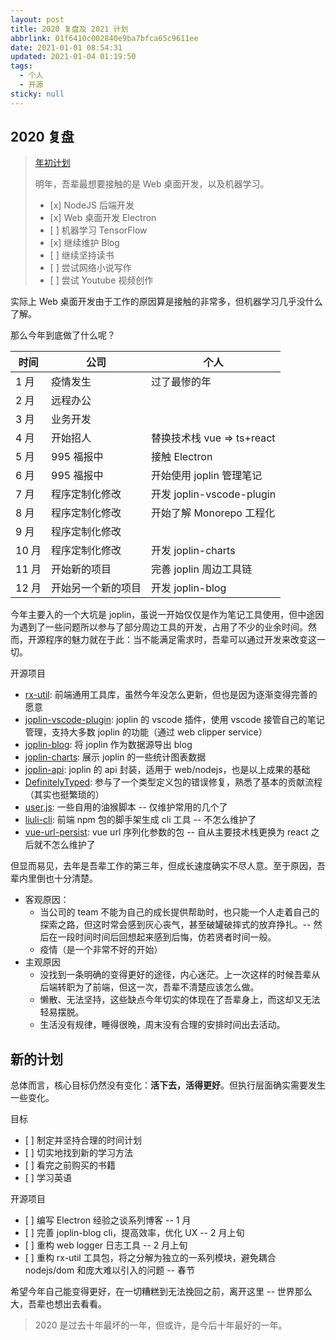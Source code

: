 ```yaml
---
layout: post
title: 2020 复盘及 2021 计划
abbrlink: 01f6410c002840e9ba7bfca65c9611ee
date: 2021-01-01 08:54:31
updated: 2021-01-04 01:19:50
tags:
  - 个人
  - 开源
sticky: null
---
```


## 2020 复盘

> [年初计划](/p/17b171a3184c479e97ba7df9bc118023)
>
> 明年，吾辈最想要接触的是 Web 桌面开发，以及机器学习。
>
> - \[x] NodeJS 后端开发
> - \[x] Web 桌面开发 Electron
> - \[ ] 机器学习 TensorFlow
> - \[x] 继续维护 Blog
> - \[ ] 继续坚持读书
> - \[ ] 尝试网络小说写作
> - \[ ] 尝试 Youtube 视频创作

实际上 Web 桌面开发由于工作的原因算是接触的非常多，但机器学习几乎没什么了解。

那么今年到底做了什么呢？

| 时间  | 公司               | 个人                       |
| ----- | ------------------ | -------------------------- |
| 1 月  | 疫情发生           | 过了最惨的年               |
| 2 月  | 远程办公           |
| 3 月  | 业务开发           |
| 4 月  | 开始招人           | 替换技术栈 vue => ts+react |
| 5 月  | 995 福报中         | 接触 Electron              |
| 6 月  | 995 福报中         | 开始使用 joplin 管理笔记   |
| 7 月  | 程序定制化修改     | 开发 joplin-vscode-plugin  |
| 8 月  | 程序定制化修改     | 开始了解 Monorepo 工程化   |
| 9 月  | 程序定制化修改     |
| 10 月 | 程序定制化修改     | 开发 joplin-charts         |
| 11 月 | 开始新的项目       | 完善 joplin 周边工具链     |
| 12 月 | 开始另一个新的项目 | 开发 joplin-blog           |

今年主要入的一个大坑是 joplin，虽说一开始仅仅是作为笔记工具使用，但中途因为遇到了一些问题所以参与了部分周边工具的开发，占用了不少的业余时间。然而，开源程序的魅力就在于此：当不能满足需求时，吾辈可以通过开发来改变这一切。

开源项目

- [rx-util](https://github.com/rxliuli/rx-util): 前端通用工具库，虽然今年没怎么更新，但也是因为逐渐变得完善的愿意
- [joplin-vscode-plugin](https://marketplace.visualstudio.com/items?itemName=rxliuli.joplin-vscode-plugin&ssr=false#overview): joplin 的 vscode 插件，使用 vscode 接管自己的笔记管理，支持大多数 joplin 的功能（通过 web clipper service）
- [joplin-blog](https://github.com/rxliuli/joplin-blog): 将 joplin 作为数据源导出 blog
- [joplin-charts](https://rxliuli.com/joplin-charts/#/): 展示 joplin 的一些统计图表数据
- [joplin-api](https://www.npmjs.com/package/joplin-api): joplin 的 api 封装，适用于 web/nodejs，也是以上成果的基础
- [DefinitelyTyped](https://github.com/DefinitelyTyped/DefinitelyTyped): 参与了一个类型定义包的错误修复，熟悉了基本的贡献流程（其实也挺繁琐的）
- [user.js](https://github.com/rxliuli/userjs): 一些自用的油猴脚本 -- 仅维护常用的几个了
- [liuli-cli](https://github.com/rxliuli/liuli-cli): 前端 npm 包的脚手架生成 cli 工具 -- 不怎么维护了
- [vue-url-persist](https://github.com/rxliuli/vue-url-persist): vue url 序列化参数的包 -- 自从主要技术栈更换为 react 之后就不怎么维护了

但显而易见，去年是吾辈工作的第三年，但成长速度确实不尽人意。至于原因，吾辈内里倒也十分清楚。

- 客观原因：
  - 当公司的 team 不能为自己的成长提供帮助时，也只能一个人走着自己的探索之路，但这时常会感到灰心丧气，甚至破罐破摔式的放弃挣扎。-- 然后在一段时间时间后回想起来感到后悔，仿若贤者时间一般。
  - 疫情（是一个非常不好的开始）
- 主观原因
  - 没找到一条明确的变得更好的途径，内心迷茫。上一次这样的时候吾辈从后端转职为了前端，但这一次，吾辈不清楚应该怎么做。
  - 懒散、无法坚持，这些缺点今年切实的体现在了吾辈身上，而这却又无法轻易摆脱。
  - 生活没有规律，睡得很晚，周末没有合理的安排时间出去活动。

## 新的计划

总体而言，核心目标仍然没有变化：**活下去，活得更好**。但执行层面确实需要发生一些变化。

目标

- \[ ] 制定并坚持合理的时间计划
- \[ ] 切实地找到新的学习方法
- \[ ] 看完之前购买的书籍
- \[ ] 学习英语

开源项目

- \[ ] 编写 Electron 经验之谈系列博客 -- 1 月
- \[ ] 完善 joplin-blog cli，提高效率，优化 UX -- 2 月上旬
- \[ ] 重构 web logger 日志工具 -- 2 月上旬
- \[ ] 重构 rx-util 工具包，将之分解为独立的一系列模块，避免耦合 nodejs/dom 和庞大难以引入的问题 -- 春节

希望今年自己能变得更好，在一切糟糕到无法挽回之前，离开这里 -- 世界那么大，吾辈也想出去看看。

> 2020 是过去十年最坏的一年，但或许，是今后十年最好的一年。
